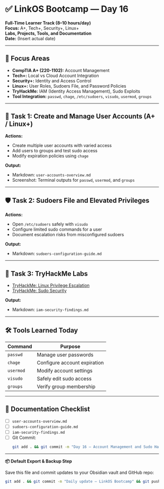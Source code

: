 # ✅ LinkOS Bootcamp — Day 16

**Full-Time Learner Track (8–10 hours/day)**  
**Focus:** A+, Tech+, Security+, Linux+  
**Labs, Projects, Tools, and Documentation**  
**Date:** (Insert actual date)

---

## 🧩 Focus Areas

- **CompTIA A+ (220-1102):** Account Management  
- **Tech+:** Local vs Cloud Account Integration  
- **Security+:** Identity and Access Control  
- **Linux+:** User Roles, Sudoers File, and Password Policies  
- **TryHackMe:** IAM (Identity Access Management), Sudo Exploits  
- **Tool Integration:** `passwd`, `chage`, `/etc/sudoers`, `visudo`, `usermod`, `groups`

---

## 🔐 Task 1: Create and Manage User Accounts (A+ / Linux+)

**Actions:**  
- Create multiple user accounts with varied access  
- Add users to groups and test sudo access  
- Modify expiration policies using `chage`  

**Output:**  
- Markdown: `user-accounts-overview.md`  
- Screenshot: Terminal outputs for `passwd`, `usermod`, and `groups`

---

## 🛡️ Task 2: Sudoers File and Elevated Privileges

**Actions:**  
- Open `/etc/sudoers` safely with `visudo`  
- Configure limited sudo commands for a user  
- Document escalation risks from misconfigured sudoers

**Output:**  
- Markdown: `sudoers-configuration-guide.md`

---

## 🧪 Task 3: TryHackMe Labs

- [TryHackMe: Linux Privilege Escalation](https://tryhackme.com/room/linuxprivesc)  
- [TryHackMe: Sudo Security](https://tryhackme.com/room/sudovulns)

**Output:**  
- Markdown: `iam-security-findings.md`

---

## 🛠️ Tools Learned Today

| Command       | Purpose                            |
|---------------|------------------------------------|
| `passwd`      | Manage user passwords              |
| `chage`       | Configure account expiration       |
| `usermod`     | Modify account settings            |
| `visudo`      | Safely edit sudo access            |
| `groups`      | Verify group membership            |

---

## 📁 Documentation Checklist

- [ ] `user-accounts-overview.md`  
- [ ] `sudoers-configuration-guide.md`  
- [ ] `iam-security-findings.md`  
- [ ] Git Commit:
  ```bash
  git add . && git commit -m "Day 16 – Account Management and Sudo Hardening" && git push origin main
  ```

---

**📦 Default Export & Backup Step**

Save this file and commit updates to your Obsidian vault and GitHub repo:

```bash
git add . && git commit -m "Daily update – LinkOS Bootcamp" && git push origin main
```
